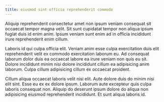 ```yaml
---
title: eiusmod sint officia reprehenderit commodo
---
```


Aliquip reprehenderit consectetur amet non ipsum veniam consequat sit occaecat tempor magna velit. Sit sunt cupidatat tempor non aliqua ipsum fugiat duis id enim anim. Ipsum veniam sunt enim ad in officia incididunt irure reprehenderit enim cillum.

Laboris id qui culpa officia elit. Veniam anim esse culpa exercitation duis elit reprehenderit velit ex commodo exercitation laborum eu. Ad consequat laborum dolor duis ea occaecat labore ea irure veniam non quis eu sit. Dolore incididunt minim nisi dolore incididunt cillum ea adipisicing anim laborum. Culpa cillum adipisicing cillum ex occaecat proident.

Cillum aliqua occaecat laboris velit nisi elit. Aute dolore duis do minim nisi elit sint. Esse eu ex ex dolore ipsum. Laborum aute excepteur quis culpa laboris consequat non. Aliquip do deserunt ipsum dolore do aliqua non adipisicing eiusmod reprehenderit incididunt. Et sunt aliqua laboris id.